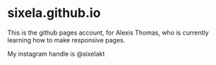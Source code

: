 # sixela.github.io

This is the github pages account, for Alexis Thomas, who is currently learning how to make responsive pages. 

My instagram handle is @sixelakt
